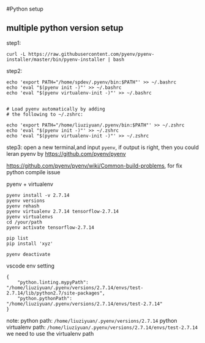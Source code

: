 #Python setup

## multiple python version setup

step1:
```
curl -L https://raw.githubusercontent.com/pyenv/pyenv-installer/master/bin/pyenv-installer | bash

```
step2:
```
echo 'export PATH="/home/spdev/.pyenv/bin:$PATH"' >> ~/.bashrc
echo 'eval "$(pyenv init -)"' >> ~/.bashrc
echo 'eval "$(pyenv virtualenv-init -)"' >> ~/.bashrc


# Load pyenv automatically by adding
# the following to ~/.zshrc:

echo 'export PATH="/home/liuziyuan/.pyenv/bin:$PATH"' >> ~/.zshrc
echo 'eval "$(pyenv init -)"' >> ~/.zshrc
echo 'eval "$(pyenv virtualenv-init -)"' >> ~/.zshrc

```
step3:
open a new terminal,and input `pyenv`, if output is right, then you could leran pyenv by https://github.com/pyenv/pyenv

https://github.com/pyenv/pyenv/wiki/Common-build-problems, for fix python compile issue

pyenv + virtualenv

```
pyenv install -v 2.7.14
pyenv versions 
pyenv rehash 
pyenv virtualenv 2.7.14 tensorflow-2.7.14
pyenv virtualenvs
cd /your/path
pyenv activate tensorflow-2.7.14

pip list
pip install 'xyz'

pyenv deactivate
```


vscode env setting
```
{
    "python.linting.mypyPath": "/home/liuziyuan/.pyenv/versions/2.7.14/envs/test-2.7.14/lib/python2.7/site-packages",
    "python.pythonPath": "/home/liuziyuan/.pyenv/versions/2.7.14/envs/test-2.7.14"
}
```
note: 
python path: `/home/liuziyuan/.pyenv/versions/2.7.14`
python virtualenv path: `/home/liuziyuan/.pyenv/versions/2.7.14/envs/test-2.7.14`
we need to use the virtualenv path
